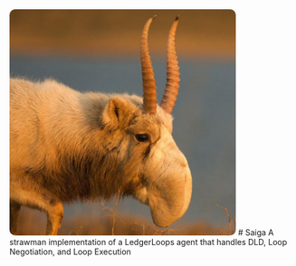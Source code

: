 <img src="./img/saiga.png" style="width:400px;border-radius: 10px"/>
# Saiga
A strawman implementation of a LedgerLoops agent that handles DLD, Loop Negotiation, and Loop Execution
